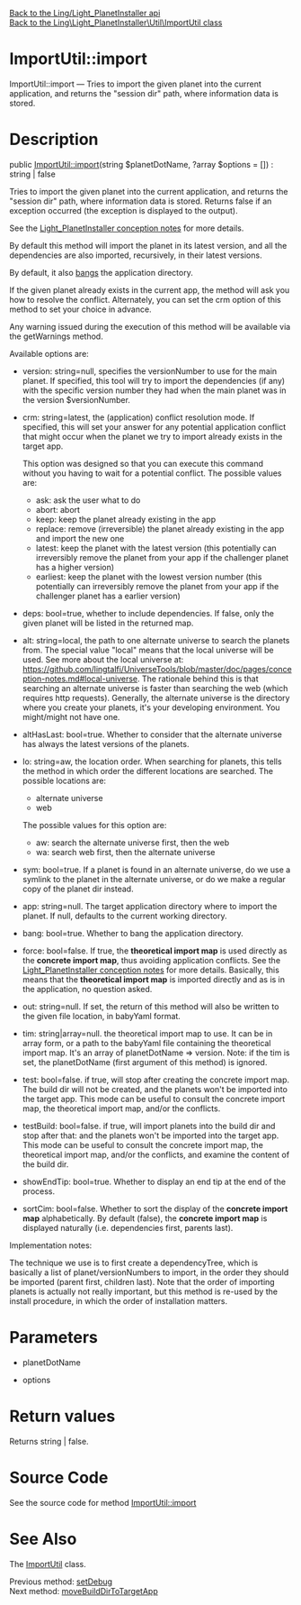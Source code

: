 [Back to the Ling/Light_PlanetInstaller api](https://github.com/lingtalfi/Light_PlanetInstaller/blob/master/doc/api/Ling/Light_PlanetInstaller.md)<br>
[Back to the Ling\Light_PlanetInstaller\Util\ImportUtil class](https://github.com/lingtalfi/Light_PlanetInstaller/blob/master/doc/api/Ling/Light_PlanetInstaller/Util/ImportUtil.md)


ImportUtil::import
================



ImportUtil::import — Tries to import the given planet into the current application, and returns the "session dir" path, where information data is stored.




Description
================


public [ImportUtil::import](https://github.com/lingtalfi/Light_PlanetInstaller/blob/master/doc/api/Ling/Light_PlanetInstaller/Util/ImportUtil/import.md)(string $planetDotName, ?array $options = []) : string | false




Tries to import the given planet into the current application, and returns the "session dir" path, where information data is stored.
Returns false if an exception occurred (the exception is displayed to the output).


See the [Light_PlanetInstaller conception notes](https://github.com/lingtalfi/Light_PlanetInstaller/blob/master/doc/pages/conception-notes.md) for more details.


By default this method will import the planet in its latest version, and all the dependencies are also imported, recursively, in their latest versions.

By default, it also [bangs](https://github.com/lingtalfi/UniverseTools/blob/master/doc/pages/nomenclature.md#bang) the application directory.


If the given planet already exists in the current app, the method will ask you how to resolve the conflict.
Alternately, you can set the crm option of this method to set your choice in advance.

Any warning issued during the execution of this method will be available via the getWarnings method.


Available options are:

- version: string=null, specifies the versionNumber to use for the main planet. If specified, this tool will try to import
     the dependencies (if any) with the specific version number they had when the main planet was in the version $versionNumber.

- crm: string=latest, the (application) conflict resolution mode. If specified, this will set your answer for any potential application conflict that might occur when
     the planet we try to import already exists in the target app.

     This option was designed so that you can execute this command without you having to wait for a potential conflict. The possible values are:

     - ask: ask the user what to do
     - abort: abort
     - keep: keep the planet already existing in the app
     - replace: remove (irreversible) the planet already existing in the app and import the new one
     - latest: keep the planet with the latest version (this potentially can irreversibly remove the planet from your app if the challenger planet has a higher version)
     - earliest: keep the planet with the lowest version number  (this potentially can irreversibly remove the planet from your app if the challenger planet has a earlier version)


- deps: bool=true, whether to include dependencies. If false, only the given planet will be listed in the returned map.
- alt: string=local, the path to one alternate universe to search the planets from.
     The special value "local" means that the local universe will be used.
     See more about the local universe at: https://github.com/lingtalfi/UniverseTools/blob/master/doc/pages/conception-notes.md#local-universe.
     The rationale behind this is that searching an alternate universe is faster than searching the web (which requires http requests).
     Generally, the alternate universe is the directory where you create your planets, it's your developing environment.
     You might/might not have one.

- altHasLast: bool=true. Whether to consider that the alternate universe has always the latest versions of the planets.
- lo: string=aw, the location order. When searching for planets, this tells the method in which order the different locations are searched.
    The possible locations are:
    - alternate universe
    - web

    The possible values for this option are:
    - aw: search the alternate universe first, then the web
    - wa: search web first, then the alternate universe


- sym: bool=true. If a planet is found in an alternate universe, do we use a symlink to the planet in the alternate universe, or
     do we make a regular copy of the planet dir instead.
- app: string=null. The target application directory where to import the planet. If null, defaults to the current working directory.
- bang: bool=true. Whether to bang the application directory.
- force: bool=false. If true, the **theoretical import map** is used directly as the **concrete import map**, thus avoiding application conflicts.
     See the [Light_PlanetInstaller conception notes](https://github.com/lingtalfi/Light_PlanetInstaller/blob/master/doc/pages/conception-notes.md) for more details.
     Basically, this means that the **theoretical import map** is imported directly and as is in the application, no question asked.

- out: string=null. If set, the return of this method will also be written to the given file location, in babyYaml format.
- tim: string|array=null. the theoretical import map to use.
     It can be in array form, or a path to the babyYaml file containing the theoretical import map.
     It's an array of planetDotName => version.
     Note: if the tim is set, the planetDotName (first argument of this method) is ignored.
- test: bool=false. if true, will stop after creating the concrete import map. The build dir will not be created, and the planets won't be imported
     into the target app. This mode can be useful to consult the concrete import map, the theoretical import map, and/or the conflicts.
- testBuild: bool=false. if true, will import planets into the build dir and stop after that: and the planets won't be imported into the target app.
     This mode can be useful to consult the concrete import map, the theoretical import map, and/or the conflicts, and examine the content of the build dir.
- showEndTip: bool=true. Whether to display an end tip at the end of the process.
- sortCim: bool=false. Whether to sort the display of the **concrete import map** alphabetically. By default (false), the **concrete import map**
     is displayed naturally (i.e. dependencies first, parents last).




Implementation notes:

The technique we use is to first create a dependencyTree, which is basically a list of planet/versionNumbers to import, in the order
they should be imported (parent first, children last).
Note that the order of importing planets is actually not really important, but this method is re-used by the install procedure, in which
the order of installation matters.




Parameters
================


- planetDotName

    

- options

    


Return values
================

Returns string | false.








Source Code
===========
See the source code for method [ImportUtil::import](https://github.com/lingtalfi/Light_PlanetInstaller/blob/master/Util/ImportUtil.php#L222-L492)


See Also
================

The [ImportUtil](https://github.com/lingtalfi/Light_PlanetInstaller/blob/master/doc/api/Ling/Light_PlanetInstaller/Util/ImportUtil.md) class.

Previous method: [setDebug](https://github.com/lingtalfi/Light_PlanetInstaller/blob/master/doc/api/Ling/Light_PlanetInstaller/Util/ImportUtil/setDebug.md)<br>Next method: [moveBuildDirToTargetApp](https://github.com/lingtalfi/Light_PlanetInstaller/blob/master/doc/api/Ling/Light_PlanetInstaller/Util/ImportUtil/moveBuildDirToTargetApp.md)<br>


